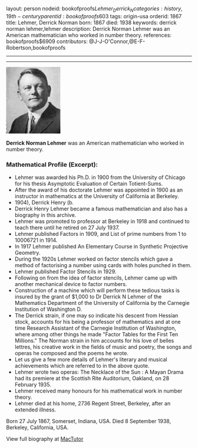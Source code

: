 layout: person
nodeid: bookofproofs$Lehmer_Derrick_N
categories: history,19th-century
parentid: bookofproofs$603
tags: origin-usa
orderid: 1867
title: Lehmer, Derrick Norman
born: 1867
died: 1938
keywords: derrick norman lehmer,lehmer
description: Derrick Norman Lehmer was an American mathematician who worked in number theory.
references: bookofproofs$6909
contributors: @J-J-O'Connor,@E-F-Robertson,bookofproofs

---



---

![Lehmer_Derrick_N.jpg](https://github.com/bookofproofs/bookofproofs.github.io/blob/main/_sources/_assets/images/portraits/Lehmer_Derrick_N.jpg?raw=true)

**Derrick Norman Lehmer** was an American mathematician who worked in number theory.

### Mathematical Profile (Excerpt):
* Lehmer was awarded his Ph.D. in 1900 from the University of Chicago for his thesis Asymptotic Evaluation of Certain Totient-Sums.
* After the award of his doctorate Lehmer was appointed in 1900 as an instructor in mathematics at the University of California at Berkeley.
* 1904), Derrick Henry (b.
* Derrick Henry Lehmer became a famous mathematician and also has a biography in this archive.
* Lehmer was promoted to professor at Berkeley in 1918 and continued to teach there until he retired on 27 July 1937.
* Lehmer published Factors in 1909, and List of prime numbers from 1 to 10006721 in 1914.
* In 1917 Lehmer published An Elementary Course in Synthetic Projective Geometry.
* During the 1920s Lehmer worked on factor stencils which gave a method of factorising a number using cards with holes punched in them.
* Lehmer published Factor Stencils in 1929.
* Following on from the idea of factor stencils, Lehmer came up with another mechanical device to factor numbers.
* Construction of a machine which will perform these tedious tasks is insured by the grant of $1,000 to Dr Derrick N Lehmer of the Mathematics Department of the University of California by the Carnegie Institution of Washington D.
* The Derrick strain, if one may so indicate his descent from Hessian stock, accounts for his being a professor of mathematics and at one time Research Assistant of the Carnegie Institution of Washington, where among other things he made "Factor Tables for the First Ten Millions." The Norman strain in him accounts for his love of belles lettres, his creative work in the fields of music and poetry, the songs and operas he composed and the poems he wrote.
* Let us give a few more details of Lehmer's literary and musical achievements which are referred to in the above quote.
* Lehmer wrote two operas: The Necklace of the Sun : A Mayan Drama had its premiere at the Scottish Rite Auditorium, Oakland, on 28 February 1935.
* Lehmer received many honours for his mathematical work in number theory.
* Lehmer died at his home, 2736 Regent Street, Berkeley, after an extended illness.

Born 27 July 1867, Somerset, Indiana, USA. Died 8 September 1938, Berkeley, California, USA.

View full biography at [MacTutor](https://mathshistory.st-andrews.ac.uk/Biographies/Lehmer_Derrick_N/)
